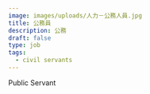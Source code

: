 ```yaml
---
image: images/uploads/人力－公務人員.jpg
title: 公務員
description: 公務
draft: false
type: job
tags:
  - civil servants
---
```

Public Servant